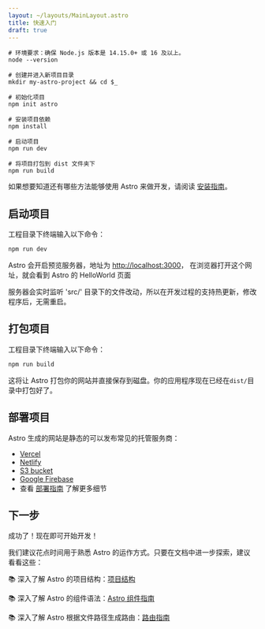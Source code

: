 ```yaml
---
layout: ~/layouts/MainLayout.astro
title: 快速入门
draft: true
---
```


```shell
# 环境要求：确保 Node.js 版本是 14.15.0+ 或 16 及以上。
node --version

# 创建并进入新项目目录
mkdir my-astro-project && cd $_

# 初始化项目
npm init astro

# 安装项目依赖
npm install

# 启动项目
npm run dev
```

```shell
# 将项目打包到 dist 文件夹下
npm run build
```

如果想要知道还有哪些方法能够使用 Astro 来做开发，请阅读 [安装指南](/zh-CN/installation)。

## 启动项目

工程目录下终端输入以下命令：

```bash
npm run dev
```

Astro 会开启预览服务器，地址为 [http://localhost:3000](http://localhost:3000)，
在浏览器打开这个网址，就会看到 Astro 的 HelloWorld 页面

服务器会实时监听 'src/' 目录下的文件改动，所以在开发过程的支持热更新，修改程序后，无需重启。

## 打包项目

工程目录下终端输入以下命令：

```bash
npm run build
```

这将让 Astro 打包你的网站并直接保存到磁盘。你的应用程序现在已经在`dist/`目录中打包好了。

## 部署项目

Astro 生成的网站是静态的可以发布常见的托管服务商：

- [Vercel](https://vercel.com/)
- [Netlify](https://www.netlify.com/)
- [S3 bucket](https://aws.amazon.com/s3/)
- [Google Firebase](https://firebase.google.com/)
- 查看 [部署指南](/guides/deploy) 了解更多细节

## 下一步

成功了！现在即可开始开发！

我们建议花点时间用于熟悉 Astro 的运作方式。只要在文档中进一步探索，建议看看这些：

📚 深入了解 Astro 的项目结构：[项目结构](/core-concepts/project-structure)

📚 深入了解 Astro 的组件语法：[Astro 组件指南](/core-concepts/astro-components)

📚 深入了解 Astro 根据文件路径生成路由：[路由指南](/core-concepts/astro-pages)
